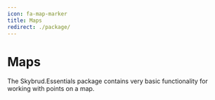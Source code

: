```yaml
---
icon: fa-map-marker
title: Maps
redirect: ./package/
---
```


# Maps

The Skybrud.Essentials package contains very basic functionality for working with points on a map. 